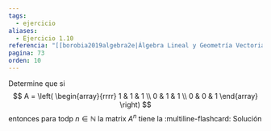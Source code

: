 ```yaml
---
tags:
  - ejercicio
aliases:
  - Ejercicio 1.10
referencia: "[[borobia2019algebra2e|Álgebra Lineal y Geometría Vectorial (2a ed)]]"
pagina: 73
orden: 10
---
```

Determine que si
$$
A = \left(
\begin{array}{rrrr}
1 & 1 & 1 \\
0 & 1 & 1 \\
0 & 0 & 1
\end{array}
\right)
$$
entonces para todp $n \in \mathbb{N}$ la matrix $A^n$ tiene la 
:multiline-flashcard:
Solución
